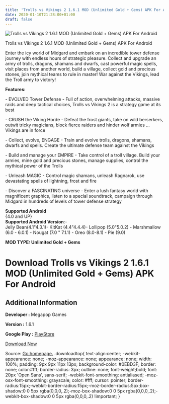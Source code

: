 ```yaml
---
title: 'Trolls vs Vikings 2 1.6.1 MOD (Unlimited Gold + Gems) APK For Android'
date: 2020-01-10T21:28:00+01:00
draft: false
---
```


![Trolls vs Vikings 2 1.6.1 MOD (Unlimited Gold + Gems) APK For Android](https://i0.wp.com/apkhome.net/wp-content/uploads/2020/01/Trolls-vs-Vikings-2-1.6.1-MOD-Unlimited-Gold-Gems.png "Trolls vs Vikings 2 1.6.1 MOD (Unlimited Gold + Gems) APK For Android")

  

Trolls vs Vikings 2 1.6.1 MOD (Unlimited Gold + Gems) APK For Android

Enter the icy world of Midgard and embark on an incredible tower defense journey with endless hours of strategic pleasure. Collect and upgrade an army of trolls, dragons, shamans and dwarfs, cast powerful magic spells, visit places from another world, build a village, collect gold and precious stones, join mythical teams to rule in master! War against the Vikings, lead the Troll army to victory!

**Features:**

\- EVOLVED Tower Defense - Full of action, overwhelming attacks, massive raids and deep tactical choices, Trolls vs Vikings 2 is a strategy game at its best

\- CRUSH the Viking Horde - Defeat the frost giants, take on wild berserkers, outwit tricky magicians, block fierce raiders and hinder wolf armies ... Vikings are in force

\- Collect, evolve, ENGAGE - Train and evolve trolls, dragons, shamans, dwarfs and spells. Create the ultimate defense team against the Vikings

\- Build and manage your EMPIRE - Take control of a troll village. Build your armies, mine gold and precious stones, manage supplies, control the mythical power of the Trolls

\- Unleash MAGIC - Control magic shamans, unleash Ragnarok, use devastating spells of lightning, frost and fire

\- Discover a FASCINATING universe - Enter a lush fantasy world with magnificent graphics, listen to a special soundtrack, campaign through Midgard in hundreds of levels of tower defense strategy

**Supported Android**  
{4.0 and UP}  
**Supported Android Version**:-  
Jelly Bean(4.1"4.3.1)- KitKat (4.4"4.4.4)- Lollipop (5.0"5.0.2) - Marshmallow (6.0 - 6.0.1) - Nougat (7.0 " 7.1.1) - Oreo (8.0-8.1) - Pie (9.0)

**MOD TYPE: Unlimited Gold + Gems**

Download Trolls vs Vikings 2 1.6.1 MOD (Unlimited Gold + Gems) APK For Android
==============================================================================

Additional Information
----------------------

**Developer :** Megapop Games

**Version :** 1.6.1

**Google Play :** [PlayStore](https://play.google.com/store/apps/details?id=com.megapopgames.trolls2)

  

[Download Now](https://store4app.co/post/trolls-vs-vikings-2-1-6-1-mod-unlimited-gold-gems-apk-for-android_1578682543)

  
Source: [Go homepage.](https://store4app.co/post/trolls-vs-vikings-2-1-6-1-mod-unlimited-gold-gems-apk-for-android_1578682543) .downloadtop{ text-align:center; -webkit-appearance: none; -moz-appearance: none; appearance: none; width: 100%; padding: 9px 9px 11px 13px; background-color: #0EBD3F; border: none; color:#fff; border-radius: 3px; outline: none; font-weight;bold; font: 20px 'Open Sans', sans-serif; -webkit-font-smoothing: antialiased; -moz-osx-font-smoothing: grayscale; color: #fff; cursor: pointer; border-radius:15px;-webkit-border-radius:15px;-moz-border-radius:5px;box-shadow:0 0 5px rgba(0,0,0,.2);-moz-box-shadow:0 0 5px rgba(0,0,0,.2);-webkit-box-shadow:0 0 5px rgba(0,0,0,.2) !important; }